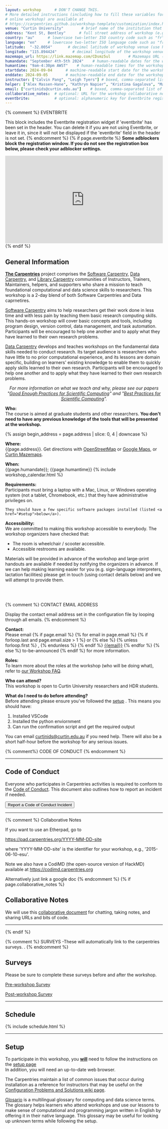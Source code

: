 ```yaml
---
layout: workshop      # DON'T CHANGE THIS.
# More detailed instructions (including how to fill these variables for an
# online workshop) are available at
# https://carpentries.github.io/workshop-template/customization/index.html
venue: "Curtin University"        # brief name of the institution that hosts the workshop without address (e.g., "Euphoric State University")
address: "Kent St, Bentley"      # full street address of workshop (e.g., "Room A, 123 Forth Street, Blimingen, Euphoria"), videoconferencing URL, or 'online'
country: "au"      # lowercase two-letter ISO country code such as "fr" (see https://en.wikipedia.org/wiki/ISO_3166-1#Current_codes) for the institution that hosts the workshop
language: "en"     # lowercase two-letter ISO language code such as "fr" (see https://en.wikipedia.org/wiki/List_of_ISO_639-1_codes) for the workshop
latitude:  "-32.0054"       # decimal latitude of workshop venue (use https://www.latlong.net/)
longitude: "115.894424"       # decimal longitude of the workshop venue (use https://www.latlong.net)
mazemaps_url: https://link.mazemap.com/CDsmz5ul        # Mazemaps URL (use https://properties.curtin.edu.au/visit-curtin/campus-maps/ click your building, then click the share button, e.g. https://link.mazemap.com/kBQQTJKo)
humandate: "September 4th-5th 2024"    # human-readable dates for the workshop (e.g., "Feb 17-18, 2020")
humantime: "9am-4:30pm AWST"    # human-readable times for the workshop e.g., "9:00 am - 4:30 pm CEST (7:00 am - 2:30 pm UTC)"
startdate: 2024-09-04      # machine-readable start date for the workshop in YYYY-MM-DD format like 2015-01-01
enddate: 2024-09-05        # machine-readable end date for the workshop in YYYY-MM-DD format like 2015-01-02
instructor: ["Calvin Pang", "Leigh Tyers"] # boxed, comma-separated list of instructors' names as strings, like ["Kay McNulty", "Betty Jennings", "Betty Snyder"]
helper: ["Alex Massen-Hane", "Kathryn Napier", "Kristina Gagalova", "Martin Cupák", "Nancy Tippaya", "Rhys Sheil" ]     # boxed, comma-separated list of helpers' names, like ["Marlyn Wescoff", "Fran Bilas", "Ruth Lichterman"]
email: ["curtinids@curtin.edu.au"]    # boxed, comma-separated list of contact email addresses for the host, lead instructor, or whoever else is handling questions, like ["marlyn.wescoff@example.org", "fran.bilas@example.org", "ruth.lichterman@example.org"]
collaborative_notes:  # optional: URL for the workshop collaborative notes, e.g. an Etherpad or Google Docs document (e.g., https://pad.carpentries.org/2015-01-01-euphoria)
eventbrite:           # optional: alphanumeric key for Eventbrite registration, e.g., "1234567890AB" (if Eventbrite is being used)
---
```












{% comment %}
EVENTBRITE

This block includes the Eventbrite registration widget if
'eventbrite' has been set in the header.  You can delete it if you
are not using Eventbrite, or leave it in, since it will not be
displayed if the 'eventbrite' field in the header is not set.
{% endcomment %}
{% if page.eventbrite %}
<strong>Some adblockers block the registration window. If you do not see the
  registration box below, please check your adblocker settings.</strong>
<iframe
  src="https://www.eventbrite.com/tickets-external?eid={{page.eventbrite}}&ref=etckt"
  frameborder="0"
  width="100%"
  height="280px"
  scrolling="auto">
</iframe>
{% endif %}




<h2 id="general">General Information</h2>

<p>
<strong><a href="https://carpentries.org">The Carpentries</a></strong> project comprises the <a
href="{{site.swc_site}}">Software Carpentry</a>, <a href="{{site.dc_site}}">Data Carpentry</a>, and
<a href="{{site.lc_site}}">Library Carpentry</a> communities of Instructors, Trainers, Maintainers,
helpers, and supporters who share a mission to teach foundational computational and data science
skills to researchers. This workshop is a 2-day blend of both Software Carpentries and Data caprnetires.



<p>
  <a href="{{site.swc_site}}">Software Carpentry</a>
  aims to help researchers get their work done
  in less time and with less pain
  by teaching them basic research computing skills.
  This hands-on workshop will cover basic concepts and tools,
  including program design, version control, data management,
  and task automation.
  Participants will be encouraged to help one another
  and to apply what they have learned to their own research problems.
</p>



<p>
  <a href="{{site.dc_site}}">Data Carpentry</a> develops and teaches workshops on the fundamental data skills needed to conduct
  research. Its target audience is researchers who have little to no prior computational experience,
  and its lessons are domain specific, building on learners' existing knowledge to enable them to quickly
  apply skills learned to their own research.
  Participants will be encouraged to help one another
  and to apply what they have learned to their own research problems.
</p>
<p align="center">
  <em>
    For more information on what we teach and why,
    please see our papers
    "<a href="https://doi.org/10.1371/journal.pcbi.1005510">Good Enough Practices for Scientific Computing</a>" and "<a href="https://doi.org/10.1371/journal.pbio.1001745">Best Practices for Scientific Computing</a>".
  </em>
</p>

<p id="who"> 
  <strong>Who:</strong> <br>
  The course is aimed at graduate students and other researchers.
  <strong>
    You don't need to have any previous knowledge of the tools
    that will be presented at the workshop.
  </strong>
</p>




{% assign begin_address = page.address | slice: 0, 4 | downcase  %}


<p id="where">
  <strong>Where:</strong> <br>
  {{page.address}}.
  Get directions with
  <a href="//www.openstreetmap.org/?mlat={{page.latitude}}&mlon={{page.longitude}}&zoom=16">OpenStreetMap</a>
  or
  <a href="//maps.google.com/maps?q={{page.latitude}},{{page.longitude}}">Google Maps</a>,
  or
  <a href="{{page.mazemaps_url}}">Curtin Mazemaps</a>.
</p>



<p id="when">
  <strong>When:</strong> <br>
  {{page.humandate}}; {{page.humantime}}
  {% include workshop_calendar.html %}
</p>




<p id="requirements">
  <strong>Requirements:</strong> <br>
    Participants must bring a laptop with a
    Mac, Linux, or Windows operating system (not a tablet, Chromebook, etc.) that they have administrative privileges on.  <br>

    They should have a few specific software packages installed (listed <a href="#setup">below</a>).
</p>


<p id="accessibility">
  <strong>Accessibility:</strong> <br>
  We are committed to making this workshop
  accessible to everybody. 
  The workshop organizers have checked that:
<p>
  <ul>
    <li>The room is wheelchair / scooter accessible.</li>
    <li>Accessible restrooms are available.</li>
  </ul>
</p>
Materials will be provided in advance of the workshop and large-print handouts are available if needed by notifying the organizers in advance. If we can help making learning easier for you (e.g. sign-language interpreters, lactation facilities) please get in touch (using contact details below) and we will attempt to provide them. 

 <br>  <br>



{% comment %}
CONTACT EMAIL ADDRESS

Display the contact email address set in the configuration file by looping through all emails.
{% endcomment %}
<p id="contact">
  <strong>Contact:</strong> <br>
  Please email
  {% if page.email %}
  {% for email in page.email %}
  {% if forloop.last and page.email.size > 1 %}
  or
  {% else %}
  {% unless forloop.first %}
  ,
  {% endunless %}
  {% endif %}
  <a href='mailto:{{email}}'>{{email}}</a>
  {% endfor %}
  {% else %}
  to-be-announced
  {% endif %}
  for more information.
</p>

<p id="roles">
  <strong>Roles:</strong> <br>
  To learn more about the roles at the workshop (who will be doing what),
  refer to <a href="https://carpentries.org/workshop_faq/#what-are-the-roles-of-everyone-participating-in-a-workshop">our Workshop FAQ</a>.
</p>


<p id="who-can-attend">
    <strong>Who can attend?</strong> <br>
    This workshop is open to Curtin University researchers and HDR students.
</p>

<p id="before-attending">
<strong>What do I need to do before attending?</strong> <br>
  Before attending please ensure you've followed the <a href="{{ relative_root_path }}/setup">setup</a> . This means you should have:  
  <ol>
    <li> Installed VSCode </li>
    <li> Installed the python enviornment </li>
    <li> Can run the confirmation script and get the required output </li>
  </ol>
  You can email <a href="mailto:curtinids@curtin.edu.au">curtinids@curtin.edu.au</a> if you need help. There will also be a short half-hour before the workshop for any serious issues.
</p>
{% comment%}
CODE OF CONDUCT
{% endcomment %}

<hr/>
<h2 id="code-of-conduct">Code of Conduct</h2>

<p>
Everyone who participates in Carpentries activities is required to conform to the <a href="https://docs.carpentries.org/topic_folders/policies/code-of-conduct.html">Code of Conduct</a>. This document also outlines how to report an incident if needed.
</p>

<p class="text-center">
  <a href="https://goo.gl/forms/KoUfO53Za3apOuOK2">
    <button type="button" class="btn btn-info">Report a Code of Conduct Incident</button>
  </a>
</p>
<hr/>


{% comment %}
Collaborative Notes

If you want to use an Etherpad, go to

https://pad.carpentries.org/YYYY-MM-DD-site

where 'YYYY-MM-DD-site' is the identifier for your workshop,
e.g., '2015-06-10-esu'.

Note we also have a CodiMD (the open-source version of HackMD)
available at https://codimd.carpentries.org

Alternatively just link a google doc
{% endcomment %}
{% if page.collaborative_notes %}
<h2 id="collaborative_notes">Collaborative Notes</h2>

<p>
We will use this <a href="{{ page.collaborative_notes }}">collaborative document</a> for chatting, taking notes, and sharing URLs and bits of code.
</p>
<hr/>
{% endif %}


{% comment %}
SURVEYS -These will automatically link to the carpentries surveys. .
{% endcomment %}
<h2 id="surveys">Surveys</h2>
<p>Please be sure to complete these surveys before and after the workshop.</p>
<p><a href="{{ site.pre_survey }}{{ site.github.project_title }}">Pre-workshop Survey</a></p>
<p><a href="{{ site.post_survey }}{{ site.github.project_title }}">Post-workshop Survey</a></p>

<hr/>



<h2 id="schedule">Schedule</h2>

{% include schedule.html %}


<hr/>



<h2 id="setup">Setup</h2>

<p>
  To participate in this workshop,
  you <b><u>will</u></b> need to follow the instructions on the <a href="{{ relative_root_path }}{% link setup/index.md %}">setup page</a> <br>
  In addition, you will need an up-to-date web browser.
</p>


<p>
  The Carpentries maintain a list of common issues that occur during installation as a reference for instructors
  that may be useful on the
  <a href = "{{site.swc_github}}/workshop-template/wiki/Configuration-Problems-and-Solutions">Configuration Problems and Solutions wiki page</a>.
</p>

<p>
  <a href="https://glosario.carpentries.org/en/">Glosario</a> is a multilingual glossary 
  for computing and data science terms. The glossary helps 
  learners who attend workshops and use our lessons to make sense of computational and programming jargon written in English by offering it 
  in their native language. This glossary may be useful for looking up unknown terms while following the setup.
</p>

